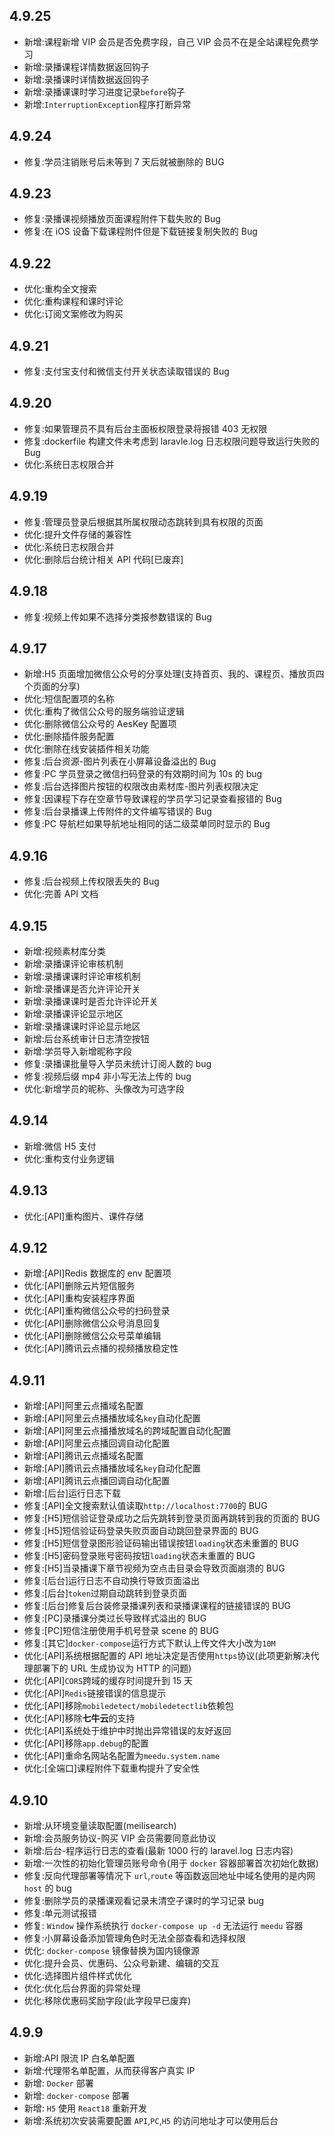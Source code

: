 ## 4.9.25

- 新增:课程新增 VIP 会员是否免费字段，自己 VIP 会员不在是全站课程免费学习
- 新增:录播课程详情数据返回钩子
- 新增:录播课时详情数据返回钩子
- 新增:录播课课时学习进度记录`before`钩子
- 新增:`InterruptionException`程序打断异常

## 4.9.24

- 修复:学员注销账号后未等到 7 天后就被删除的 BUG

## 4.9.23

- 修复:录播课视频播放页面课程附件下载失败的 Bug
- 修复:在 iOS 设备下载课程附件但是下载链接复制失败的 Bug

## 4.9.22

- 优化:重构全文搜索
- 优化:重构课程和课时评论
- 优化:订阅文案修改为购买

## 4.9.21

- 修复:支付宝支付和微信支付开关状态读取错误的 Bug

## 4.9.20

- 修复:如果管理员不具有后台主面板权限登录将报错 403 无权限
- 修复:dockerfile 构建文件未考虑到 laravle.log 日志权限问题导致运行失败的 Bug
- 优化:系统日志权限合并

## 4.9.19

- 修复:管理员登录后根据其所属权限动态跳转到具有权限的页面
- 优化:提升文件存储的兼容性
- 优化:系统日志权限合并
- 优化:删除后台统计相关 API 代码[已废弃]

## 4.9.18

- 修复:视频上传如果不选择分类报参数错误的 Bug

## 4.9.17

- 新增:H5 页面增加微信公众号的分享处理(支持首页、我的、课程页、播放页四个页面的分享)
- 优化:短信配置项的名称
- 优化:重构了微信公众号的服务端验证逻辑
- 优化:删除微信公众号的 AesKey 配置项
- 优化:删除插件服务配置
- 优化:删除在线安装插件相关功能
- 修复:后台资源-图片列表在小屏幕设备溢出的 Bug
- 修复:PC 学员登录之微信扫码登录的有效期时间为 10s 的 bug
- 修复:后台选择图片按钮的权限改由素材库-图片列表权限决定
- 修复:因课程下存在空章节导致课程的学员学习记录查看报错的 Bug
- 修复:后台录播课上传附件的文件编写错误的 Bug
- 修复:PC 导航栏如果导航地址相同的话二级菜单同时显示的 Bug

## 4.9.16

- 修复:后台视频上传权限丢失的 Bug
- 优化:完善 API 文档

## 4.9.15

- 新增:视频素材库分类
- 新增:录播课评论审核机制
- 新增:录播课课时评论审核机制
- 新增:录播课是否允许评论开关
- 新增:录播课课时是否允许评论开关
- 新增:录播课评论显示地区
- 新增:录播课课时评论显示地区
- 新增:后台系统审计日志清空按钮
- 新增:学员导入新增昵称字段
- 修复:录播课批量导入学员未统计订阅人数的 bug
- 修复:视频后缀 mp4 非小写无法上传的 bug
- 优化:新增学员的昵称、头像改为可选字段

## 4.9.14

- 新增:微信 H5 支付
- 优化:重构支付业务逻辑

## 4.9.13

- 优化:[API]重构图片、课件存储

## 4.9.12

- 新增:[API]Redis 数据库的 env 配置项
- 优化:[API]删除云片短信服务
- 优化:[API]重构安装程序界面
- 优化:[API]重构微信公众号的扫码登录
- 优化:[API]删除微信公众号消息回复
- 优化:[API]删除微信公众号菜单编辑
- 优化:[API]腾讯云点播的视频播放稳定性

## 4.9.11

- 新增:[API]阿里云点播域名配置
- 新增:[API]阿里云点播播放域名`key`自动化配置
- 新增:[API]阿里云点播播放域名的跨域配置自动化配置
- 新增:[API]阿里云点播回调自动化配置
- 新增:[API]腾讯云点播域名配置
- 新增:[API]腾讯云点播播放域名`key`自动化配置
- 新增:[API]腾讯云点播回调自动化配置
- 新增:[后台]运行日志下载
- 修复:[API]全文搜索默认值读取`http://localhost:7700`的 BUG
- 修复:[H5]短信验证登录成功之后先跳转到登录页面再跳转到我的页面的 BUG
- 修复:[H5]短信验证码登录失败页面自动跳回登录界面的 BUG
- 修复:[H5]短信登录图形验证码输出错误按钮`loading`状态未重置的 BUG
- 修复:[H5]密码登录账号密码按钮`loading`状态未重置的 BUG
- 修复:[H5]当录播课下章节视频为空点击目录会导致页面崩溃的 BUG
- 修复:[后台]运行日志不自动换行导致页面溢出
- 修复:[后台]`token`过期自动跳转到登录页面
- 修复:[后台]修复后台装修录播课列表和录播课课程的链接错误的 BUG
- 修复:[PC]录播课分类过长导致样式溢出的 BUG
- 修复:[PC]短信注册使用手机号登录 scene 的 BUG
- 修复:[其它]`docker-compose`运行方式下默认上传文件大小改为`10M`
- 优化:[API]系统根据配置的 API 地址决定是否使用`https`协议(此项更新解决代理部署下的 URL 生成协议为 HTTP 的问题)
- 优化:[API]`CORS`跨域的缓存时间提升到 15 天
- 优化:[API]`Redis`链接错误的信息提示
- 优化:[API]移除`mobiledetect/mobiledetectlib`依赖包
- 优化:[API]移除**七牛云**的支持
- 优化:[API]系统处于维护中时抛出异常错误的友好返回
- 优化:[API]移除`app.debug`的配置
- 优化:[API]重命名网站名配置为`meedu.system.name`
- 优化:[全端口]课程附件下载重构提升了安全性

## 4.9.10

- 新增:从环境变量读取配置(meilisearch)
- 新增:会员服务协议-购买 VIP 会员需要同意此协议
- 新增:后台-程序运行日志的查看(最新 1000 行的 laravel.log 日志内容)
- 新增:一次性的初始化管理员账号命令(用于 `docker` 容器部署首次初始化数据)
- 修复:反向代理部署等情况下 `url`,`route` 等函数返回地址中域名使用的是内网 `host` 的 bug
- 修复:删除学员的录播课观看记录未清空子课时的学习记录 bug
- 修复:单元测试报错
- 修复: `Window` 操作系统执行 `docker-compose up -d` 无法运行 `meedu` 容器
- 修复:小屏幕设备添加管理角色时无法全部查看和选择权限
- 优化: `docker-compose` 镜像替换为国内镜像源
- 优化:提升会员、优惠码、公众号新建、编辑的交互
- 优化:选择图片组件样式优化
- 优化:优化后台界面的异常处理
- 优化:移除优惠码奖励字段(此字段早已废弃)

## 4.9.9

- 新增:API 限流 IP 白名单配置
- 新增:代理带名单配置，从而获得客户真实 IP
- 新增: `Docker` 部署
- 新增: `docker-compose` 部署
- 新增: `H5` 使用 `React18` 重新开发
- 新增:系统初次安装需要配置 `API`,`PC`,`H5` 的访问地址才可以使用后台

